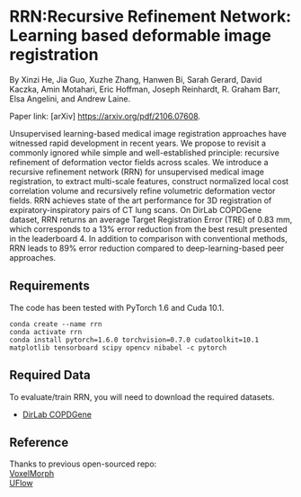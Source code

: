 # RRN:Recursive Refinement Network: Learning based deformable image registration

By Xinzi He, Jia Guo, Xuzhe Zhang, Hanwen Bi, Sarah Gerard, David Kaczka, Amin Motahari, Eric Hoffman, Joseph Reinhardt, R. Graham Barr, Elsa Angelini, and Andrew Laine.

Paper link: [arXiv] https://arxiv.org/pdf/2106.07608.

Unsupervised learning-based medical image registration approaches have witnessed rapid development in recent years. We propose to revisit a commonly ignored while simple and well-established principle: recursive refinement of deformation vector fields across scales. We introduce a recursive refinement network (RRN) for unsupervised medical image registration, to extract multi-scale features, construct normalized local cost correlation volume and recursively refine volumetric deformation vector fields. RRN achieves state of the art performance for 3D registration of expiratory-inspiratory pairs of CT lung scans. On DirLab COPDGene dataset, RRN returns an average Target Registration Error (TRE) of 0.83 mm, which corresponds to a 13% error reduction from the best result presented in the leaderboard 4. In addition to comparison with conventional methods, RRN leads to 89% error reduction compared to deep-learning-based peer approaches.

## Requirements
The code has been tested with PyTorch 1.6 and Cuda 10.1.

```Shell
conda create --name rrn
conda activate rrn
conda install pytorch=1.6.0 torchvision=0.7.0 cudatoolkit=10.1 matplotlib tensorboard scipy opencv nibabel -c pytorch
```

## Required Data
To evaluate/train RRN, you will need to download the required datasets. 
* [DirLab COPDGene](https://www.dir-lab.com)

## Reference

Thanks to previous open-sourced repo:  
[VoxelMorph](https://github.com/voxelmorph/voxelmorph)    
[UFlow](https://github.com/google-research/google-research/tree/master/uflow)   
